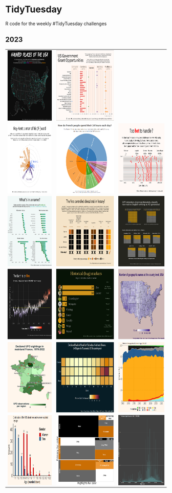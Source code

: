 # TidyTuesday

R code for the weekly #TidyTuesday challenges

## 2023

<table>
  <tr align="center">
    <td> <img src="https://github.com/Haclio/TidyTuesday/blob/main/2023/2023-W41/haunted.png?raw=true" height = 220pt title="Haunted Places of the USA - week 41"> </td>
    <td> <img src="https://github.com/Haclio/TidyTuesday/blob/main/2023/2023-W40/grants.png?raw=true" height = 220pt title="US Government Grants - week 40"> </td>
   </tr>
  <tr align="center">
    <td> <img src="https://github.com/Haclio/TidyTuesday/blob/main/2023/2023-W39/roykent.png?raw=true" height = 220pt title="Roy Kent's f-cks - week 39"> </td>
    <td> <img src="https://github.com/Haclio/TidyTuesday/blob/main/2023/2023-W37/staticplot.png?raw=true" height = 220pt title="The Human Chronome Project - week 37"> </td> 
    <td> <img src="https://github.com/Haclio/TidyTuesday/blob/main/2023/2023-W32/hotones.png?raw=true" height = 220pt title="Hot Ones podcast sauces and their Scoville rating - week 32"> </td> 
   </tr>
  <tr align="center">
    <td> <img src="https://github.com/Haclio/TidyTuesday/blob/main/2023/2023-W31/statenames2.png?raw=true" height = 220pt title="First version of state names and their entry in the US of A - week 31"> </td> 
    <td> <img src="https://github.com/Haclio/TidyTuesday/blob/main/2023/2023-W30/scurvy.png?raw=true" height = 220pt title="Lind's 1747 scurvy controlled clinical trial - week 30"> </td> 
    <td> <img src="https://github.com/Haclio/TidyTuesday/blob/main/2023/2023-W29/detectors.png?raw=true" height = 220pt title="GPT detectors and their bias towards non-native writers - week 29"> </td> 
   </tr>
  <tr align="center">
    <td> <img src="https://github.com/Haclio/TidyTuesday/blob/main/2023/2023-W28/temps.png?raw=true" height = 220pt title="Global temperature deviations - week 28"> </td>
    <td> <img src="https://github.com/Haclio/TidyTuesday/blob/main/2023/2023-W27/bugnames.png?raw=true" height = 220pt title="Bug names in US historical markers - week 27"> </td> 
    <td> <img src="https://github.com/Haclio/TidyTuesday/blob/main/2023/2023-W26/US_geographical_names.png?raw=true" height = 220pt title="US geographical names distribution - week 26"> </td> 
   </tr>
  <tr align="center">
    <td> <img src="https://github.com/Haclio/TidyTuesday/blob/main/2023/2023-W25/plot2.png?raw=true" height = 220pt title="UFO sightings in France - week 25"> </td> 
    <td> <img src="https://github.com/Haclio/TidyTuesday/blob/main/2023/2023-W24/SAFI.png?raw=true" height = 220pt title="Tanzania/Mozambique villages lack of food - week 24"> </td> 
    <td> <img src="https://github.com/Haclio/TidyTuesday/blob/main/2023/2023-W23/Energyproduction.png?raw=true" height = 220pt title="French energy production - week 23"> </td> 
   </tr>
  <tr align="center">
    <td> <img src="https://github.com/Haclio/TidyTuesday/blob/main/2023/2023-W22/age.png?raw=true" height = 220pt title="Centenarians ages - week 22"> </td> 
    <td> <img src="https://github.com/Haclio/TidyTuesday/blob/main/2023/2023-W21/Squirrelfur.png?raw=true" height = 220pt title="Central Park squirrels fur color - week 21"> </td> 
    <td> <img src="https://github.com/Haclio/TidyTuesday/blob/main/2023/2023-W20/tpertime-all.png?raw=true" height = 220pt title="US Tornadoes by time of report - week 20"> </td> 
   </tr>
</table>  

